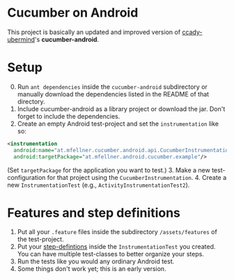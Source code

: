 # Cucumber on Android
This project is basically an updated and improved version of [ccady-ubermind](https://github.com/ccady-ubermind/cucumber-android)'s **cucumber-android**.
# Setup
0. Run `ant dependencies` inside the `cucumber-android` subdirectory or manually download the dependencies listed in the README of that directory.
1. Include cucumber-android as a library project or download the jar. Don't forget to include the dependencies.
2. Create an empty Android test-project and set the `instrumentation` like so:
```XML
<instrumentation
  android:name="at.mfellner.cucumber.android.api.CucumberInstrumentation"
  android:targetPackage="at.mfellner.android.cucumber.example"/>
```
(Set `targetPackage` for the application you want to test.)
3. Make a new test-configuration for that project using the `CucumberInstrumentation`.
4. Create a new `InstrumentationTest` (e.g., `ActivityInstrumentationTest2`).
# Features and step definitions
1. Put all your `.feature` files inside  the subdirectory `/assets/features` of the test-project.
2. Put your [step-defintions](http://cukes.info/step-definitions.html) inside the `InstrumentationTest` you created. You can have multiple test-classes to better organize your steps.
3. Run the tests like you would any ordinary Android test.
4. Some things don't work yet; this is an early version.